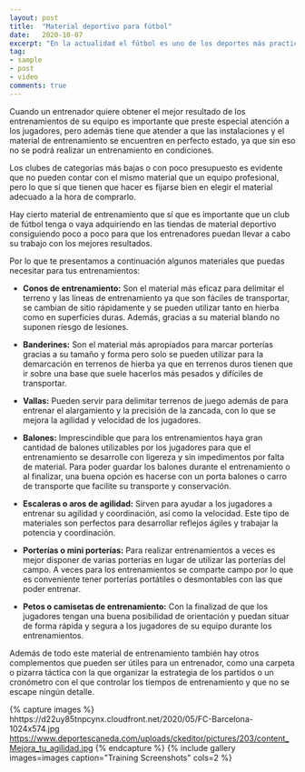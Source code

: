 ```yaml
---
layout: post
title:  "Material deportivo para fútbol"
date:   2020-10-07
excerpt: "En la actualidad el fútbol es uno de los deportes más practicados y seguidos en el mundo. Es un deporte que ha evolucionado mucho, gracias al material deportivo de fútbol que se utiliza para el entrenamiento. Además, actualmente se practica el fútbol en instalaciones de mayor calidad y seguridad."
tag:
- sample
- post
- video
comments: true
---
```


Cuando un entrenador quiere obtener el mejor resultado de los entrenamientos de su equipo es importante que preste especial atención a los jugadores, pero además tiene que atender a que las instalaciones y el material de entrenamiento se encuentren en perfecto estado, ya que sin eso no se podrá realizar un entrenamiento en condiciones.

Los clubes de categorías más bajas o con poco presupuesto es evidente que no pueden contar con el mismo material que un equipo profesional, pero lo que sí que tienen que hacer es fijarse bien en elegir el material adecuado a la hora de comprarlo.

Hay cierto material de entrenamiento que sí que es importante que un club de fútbol tenga o vaya adquiriendo en las tiendas de material deportivo consiguiendo poco a poco para que los entrenadores puedan llevar a cabo su trabajo con los mejores resultados.

Por lo que te presentamos a continuación algunos materiales que puedas necesitar para tus entrenamientos:

* **Conos de entrenamiento:** Son el material más eficaz para delimitar el terreno y las líneas de entrenamiento ya que son fáciles de transportar, se cambian de sitio rápidamente y se pueden utilizar tanto en hierba como en superficies duras. Además, gracias a su material blando no suponen riesgo de lesiones.

* **Banderines:** Son el material más apropiados para marcar porterías gracias a su tamaño y forma pero solo se pueden utilizar para la demarcación en terrenos de hierba ya que en terrenos duros tienen que ir sobre una base que suele hacerlos más pesados y difíciles de transportar.

* **Vallas:** Pueden servir para delimitar terrenos de juego además de para entrenar el alargamiento y la precisión de la zancada, con lo que se mejora la agilidad y velocidad de los jugadores.

* **Balones:** Imprescindible que para los entrenamientos haya gran cantidad de balones utilizables por los jugadores para que el entrenamiento se desarrolle con ligereza y sin impedimentos por falta de material. Para poder guardar los balones durante el entrenamiento o al finalizar, una buena opción es hacerse con un porta balones o carro de transporte que facilite su transporte y conservación.

* **Escaleras o aros de agilidad:** Sirven para ayudar a los jugadores a entrenar su agilidad y coordinación, así como la velocidad. Este tipo de materiales son perfectos para desarrollar reflejos ágiles y trabajar la potencia y coordinación.

* **Porterías o mini porterías:** Para realizar entrenamientos a veces es mejor disponer de varias porterías en lugar de utilizar las porterías del campo. A veces para los entrenamientos se comparte campo por lo que es conveniente tener porterías portátiles o desmontables con las que poder entrenar.

* **Petos o camisetas de entrenamiento:** Con la finalizad de que los jugadores tengan una buena posibilidad de orientación y puedan situar de forma rápida y segura a los jugadores de su equipo durante los entrenamientos.

Además de todo este material de entrenamiento también hay otros complementos que pueden ser útiles para un entrenador, como una carpeta o pizarra táctica con la que organizar la estrategia de los partidos o un cronómetro con el que controlar los tiempos de entrenamiento y que no se escape ningún detalle.

{% capture images %}
    hhttps://d22uy85tnpcynx.cloudfront.net/2020/05/FC-Barcelona-1024x574.jpg
    https://www.deportescaneda.com/uploads/ckeditor/pictures/203/content_Mejora_tu_agilidad.jpg
{% endcapture %}
{% include gallery images=images caption="Training Screenshots" cols=2 %}
